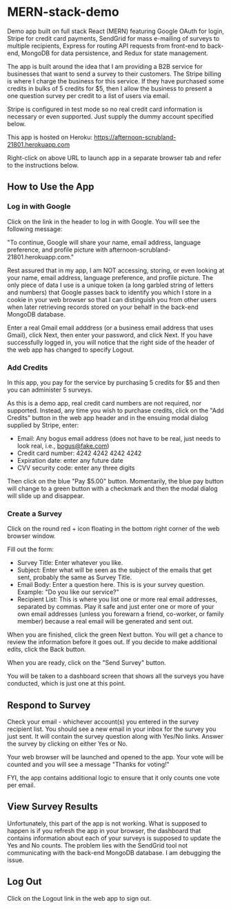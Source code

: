 # MERN-stack-demo
Demo app built on full stack React (MERN) featuring Google OAuth for login, Stripe for credit card payments, SendGrid for mass e-mailing of surveys to multiple recipients, Express for routing API requests from front-end to back-end, MongoDB for data persistence, and Redux for state management.

The app is built around the idea that I am providing a B2B service for businesses that want to send a survey to their customers.  The Stripe billing is where I charge the business for this service.  If they have purchased some credits in bulks of 5 credits for $5, then I allow the business to present a one question survey per credit to a list of users via email. 

Stripe is configured in test mode so no real credit card information is necessary or even supported. Just supply the dummy account specified below.

This app is hosted on Heroku:
https://afternoon-scrubland-21801.herokuapp.com

Right-click on above URL to launch app in a separate browser tab and refer to the instructions below.

## How to Use the App

### Log in with Google
Click on the link in the header to log in with Google. You will see the following message:

"To continue, Google will share your name, email address, language preference, and profile picture with afternoon-scrubland-21801.herokuapp.com."

Rest assured that in my app, I am NOT accessing, storing, or even looking at your name, email address, language preference, and profile picture. The only piece of data I use is a unique token (a long garbled string of letters and numbers) that Google passes back to identify you which I store in a cookie in your web browser so that I can distinguish you from other users when later retrieving records stored on your behalf in the back-end MongoDB database.

Enter a real Gmail email adddress (or a business email address that uses Gmail), click Next, then enter your password, and click Next. If you have successfully logged in, you will notice that the right side of the header of the web app has changed to specify Logout.

### Add Credits
In this app, you pay for the service by purchasing 5 credits for $5 and then you can administer 5 surveys.

As this is a demo app, real credit card numbers are not required, nor supported. Instead, any time you wish to purchase credits, click on the "Add Credits" button in the web app header and in the ensuing modal dialog supplied by Stripe, enter:

* Email: Any bogus email address (does not have to be real, just needs to look real, i.e., bogus@fake.com)
* Credit card number: 4242 4242 4242 4242
* Expiration date: enter any future date
* CVV security code: enter any three digits

Then click on the blue "Pay $5.00" button. Momentarily, the blue pay button will change to a green button with a checkmark and then the modal dialog will slide up and disappear.

### Create a Survey
Click on the round red + icon floating in the bottom right corner of the web browser window.

Fill out the form:

* Survey Title: Enter whatever you like.
* Subject: Enter what will be seen as the subject of the emails that get sent, probably the same as Survey Title.
* Email Body: Enter a question here. This is is your survey question. Example: "Do you like our service?"
* Recipient List: This is where you list one or more real email addresses, separated by commas. Play it safe and just enter one or more of your own email addresses (unless you forewarn a friend, co-worker, or family member) because a real email will be generated and sent out. 

When you are finished, click the green Next button. You will get a chance to review the information before it goes out. If
you decide to make additional edits, click the Back button. 

When you are ready, click on the "Send Survey" button.

You will be taken to a dashboard screen that shows all the surveys you have conducted, which is just one at this point.

## Respond to Survey
Check your email - whichever account(s) you entered in the survey recipient list. You should see a new email in your inbox for the survey you just sent. It will contain the survey question along with Yes/No links. Answer the survey by clicking on either Yes or No. 

Your web browser will be launched and opened to the app. Your vote will be counted and you will see a message "Thanks for voting!"

FYI, the app contains additional logic to ensure that it only counts one vote per email.

## View Survey Results
Unfortunately, this part of the app is not working. What is supposed to happen is if you refresh the app in your browser, the dashboard that contains information about each of your surveys is supposed to update the Yes and No counts. The problem lies with the SendGrid tool not communicating with the back-end MongoDB database. I am debugging the issue.

## Log Out
Click on the Logout link in the web app to sign out.
